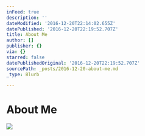 ```yaml
---
inFeed: true
description: ''
dateModified: '2016-12-20T22:14:02.655Z'
datePublished: '2016-12-20T22:19:52.707Z'
title: About Me
author: []
publisher: {}
via: {}
starred: false
datePublishedOriginal: '2016-12-20T22:19:52.707Z'
sourcePath: _posts/2016-12-20-about-me.md
_type: Blurb

---
```

# About Me
![](https://the-grid-user-content.s3-us-west-2.amazonaws.com/9b6442c6-c6d7-40db-a31c-32e7da06de73.jpg)